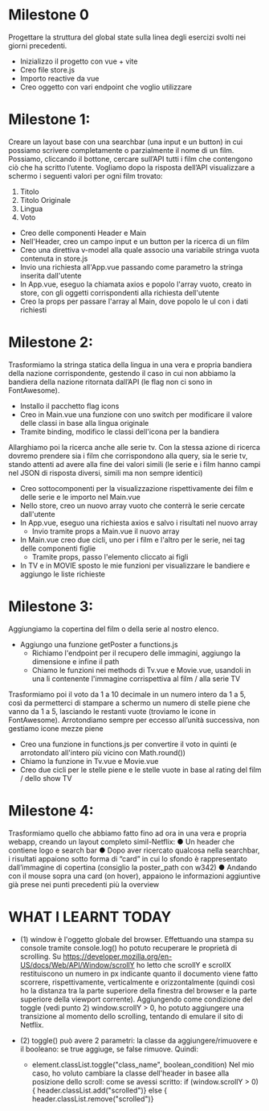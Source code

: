 # Milestone 0
Progettare la struttura del global state sulla linea degli esercizi svolti nei giorni precedenti.
- Inizializzo il progetto con vue + vite
- Creo file store.js
- Importo reactive da vue
- Creo oggetto con vari endpoint che voglio utilizzare

# Milestone 1:
Creare un layout base con una searchbar (una input e un button) in cui possiamo scrivere completamente o parzialmente il nome di un film. Possiamo, cliccando il
bottone, cercare sull’API tutti i film che contengono ciò che ha scritto l’utente. Vogliamo dopo la risposta dell’API visualizzare a schermo i seguenti valori per ogni
film trovato:
1. Titolo
2. Titolo Originale
3. Lingua
4. Voto

- Creo delle componenti Header e Main
- Nell'Header, creo un campo input e un button per la ricerca di un film
- Creo una direttiva v-model alla quale associo una variabile stringa vuota contenuta in store.js
- Invio una richiesta all'App.vue passando come parametro la stringa inserita dall'utente
- In App.vue, eseguo la chiamata axios e popolo l'array vuoto, creato in store, con gli oggetti corrispondenti alla richiesta dell'utente
- Creo la props per passare l'array al Main, dove popolo le ul con i dati richiesti

# Milestone 2:
Trasformiamo la stringa statica della lingua in una vera e propria bandiera della nazione corrispondente, gestendo il caso in cui non abbiamo la bandiera della nazione ritornata dall’API (le flag non ci sono in FontAwesome).

- Installo il pacchetto flag icons
- Creo in Main.vue una funzione con uno switch per modificare il valore delle classi in base alla lingua originale
- Tramite binding, modifico le classi dell'icona per la bandiera

Allarghiamo poi la ricerca anche alle serie tv. Con la stessa azione di ricerca dovremo prendere sia i film che corrispondono alla query, sia le serie tv, stando attenti ad avere alla fine dei valori simili (le serie e i film hanno campi nel JSON di risposta diversi, simili ma non sempre identici)

- Creo sottocomponenti per la visualizzazione rispettivamente dei film e delle serie e le importo nel Main.vue
- Nello store, creo un nuovo array vuoto che conterrà le serie cercate dall'utente
- In App.vue, eseguo una richiesta axios e salvo i risultati nel nuovo array
    - Invio tramite props a Main.vue il nuovo array
- In Main.vue creo due cicli, uno per i film e l'altro per le serie, nei tag delle componenti figlie
    - Tramite props, passo l'elemento cliccato ai figli
- In TV e in MOVIE sposto le mie funzioni per visualizzare le bandiere e aggiungo le liste richieste

# Milestone 3:
Aggiungiamo la copertina del film o della serie al nostro elenco.

- Aggiungo una funzione getPoster a functions.js
    - Richiamo l'endpoint per il recupero delle immagini, aggiungo la dimensione e infine il path
    - Chiamo le funzioni nei methods di Tv.vue e Movie.vue, usandoli in una li contenente l'immagine corrispettiva al film / alla serie TV

Trasformiamo poi il voto da 1 a 10 decimale in un numero intero da 1 a 5, così da permetterci di stampare a schermo un numero di stelle piene che vanno da 1 a 5, lasciando le restanti vuote (troviamo le icone in FontAwesome). Arrotondiamo sempre per eccesso all’unità successiva, non gestiamo icone mezze piene

- Creo una funzione in functions.js per convertire il voto in quinti (e arrotondato all'intero più vicino con Math.round())
- Chiamo la funzione in Tv.vue e Movie.vue
- Creo due cicli per le stelle piene e le stelle vuote in base al rating del film / dello show TV

# Milestone 4:

Trasformiamo quello che abbiamo fatto fino ad ora in una vera e propria webapp, creando un layout completo simil-Netflix:
● Un header che contiene logo e search bar
● Dopo aver ricercato qualcosa nella searchbar, i risultati appaiono sotto forma di “card” in cui lo sfondo è rappresentato dall’immagine di copertina (consiglio
la poster_path con w342)
● Andando con il mouse sopra una card (on hover), appaiono le informazioni aggiuntive già prese nei punti precedenti più la overview

# WHAT I LEARNT TODAY

- (1) window è l'oggetto globale del browser. Effettuando una stampa su console tramite console.log() ho potuto recuperare le proprietà di scrolling. Su https://developer.mozilla.org/en-US/docs/Web/API/Window/scrollY ho letto che scrollY e scrollX restituiscono un numero in px indicante quanto il documento viene fatto scorrere, rispettivamente, verticalmente e orizzontalmente (quindi così ho la distanza tra la parte superiore della finestra del browser e la parte superiore della viewport corrente).
Aggiungendo come condizione del toggle (vedi punto 2) window.scrollY > 0, ho potuto aggiungere una transizione al momento dello scrolling, tentando di emulare il sito di Netflix.

- (2) toggle() può avere 2 parametri: la classe da aggiungere/rimuovere e il booleano: se true aggiuge, se false rimuove. Quindi:
    - element.classList.toggle("class_name", boolean_condition)
Nel mio caso, ho voluto cambiare la classe dell'header in basee alla posizione dello scroll: come se avessi scritto:
    if (window.scrollY > 0) { header.classList.add("scrolled")}
    else { header.classList.remove("scrolled")}